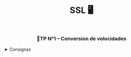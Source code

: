   <header>
    <h1 align = "center">SSL 🖥️<h1>
  </header>
  <main>
    <section>
      <h3 align = "center"> 📍TP N°1 – Conversion de velocidades</h3>
      <article>
        <details>
          <summary>Consignas</summary>
          <p>
            <strong>a.</strong>Se quiere un programa que arme una tabla de equivalencia de velocidades, entre nudos y 
            kilómetros por hora. Los valores que la tabla debe convertir se indican con parámetros al 
            lanzar el programa.
          </p>
          <details>
            <summary><strong>b.</strong>Progrmar usando los siguientes fuentes</summary>
            <p>
              <strong>b.</strong>Progrmar usando los siguientes fuentes
            </p>
          </details>
        </details>
      </article>
    </section>
  </main>
